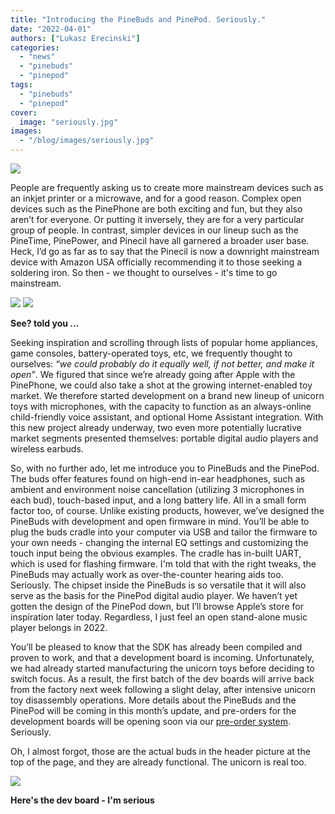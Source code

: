 ```yaml
---
title: "Introducing the PineBuds and PinePod. Seriously."
date: "2022-04-01"
authors: ["Lukasz Erecinski"]
categories:
  - "news"
  - "pinebuds"
  - "pinepod"
tags: 
  - "pinebuds"
  - "pinepod"
cover: 
  image: "seriously.jpg"
images:
  - "/blog/images/seriously.jpg"
---
```


![](/blog/images/seriously.jpg)

People are frequently asking us to create more mainstream devices such as an inkjet printer or a microwave, and for a good reason. Complex open devices such as the PinePhone are both exciting and fun, but they also aren’t for everyone. Or putting it inversely, they are for a very particular group of people. In contrast, simpler devices in our lineup such as the PineTime, PinePower, and Pinecil have all garnered a broader user base. Heck, I’d go as far as to say that the Pinecil is now a downright mainstream device with Amazon USA officially recommending it to those seeking a soldering iron. So then - we thought to ourselves - it's time to go mainstream.   

![](/blog/images/Printer.png) ![](/blog/images/microwave.png)

**See? told you ...**

Seeking inspiration and scrolling through lists of popular home appliances, game consoles, battery-operated toys, etc, we frequently thought to ourselves: _“we could probably do it equally well, if not better, and make it open”_. We figured that since we’re already going after Apple with the PinePhone, we could also take a shot at the growing internet-enabled toy market. We therefore started development on a brand new lineup of unicorn toys with microphones, with the capacity to function as an always-online child-friendly voice assistant, and optional Home Assistant integration. With this new project already underway, two even more potentially lucrative market segments presented themselves: portable digital audio players and wireless earbuds. 

So, with no further ado, let me introduce you to PineBuds and the PinePod. The buds offer features found on high-end in-ear headphones, such as ambient and environment noise cancellation (utilizing 3 microphones in each bud), touch-based input, and a long battery life. All in a small form factor too, of course. Unlike existing products, however, we’ve designed the PineBuds with development and open firmware in mind. You’ll be able to plug the buds cradle into your computer via USB and tailor the firmware to your own needs - changing the internal EQ settings and customizing the touch input being the obvious examples. The cradle has in-built UART, which is used for flashing firmware. I'm told that with the right tweaks, the PineBuds may actually work as over-the-counter hearing aids too. Seriously. The chipset inside the PineBuds is so versatile that it will also serve as the basis for the PinePod digital audio player. We haven’t yet gotten the design of the PinePod down, but I’ll browse Apple’s store for inspiration later today. Regardless, I just feel an open stand-alone music player belongs in 2022.

You’ll be pleased to know that the SDK has already been compiled and proven to work, and that a development board is incoming. Unfortunately, we had already started manufacturing the unicorn toys before deciding to switch focus. As a result, the first batch of the dev boards will arrive back from the factory next week following a slight delay, after intensive unicorn toy disassembly operations. More details about the PineBuds and the PinePod will be coming in this month’s update, and pre-orders for the development boards will be opening soon via our [pre-order system](https://preorder.pine64.org/). Seriously.

Oh, I almost forgot, those are the actual buds in the header picture at the top of the page, and they are already functional. The unicorn is real too. 

![](/blog/images/dev-board-768x389.jpg)

**Here's the dev board - I'm serious**
